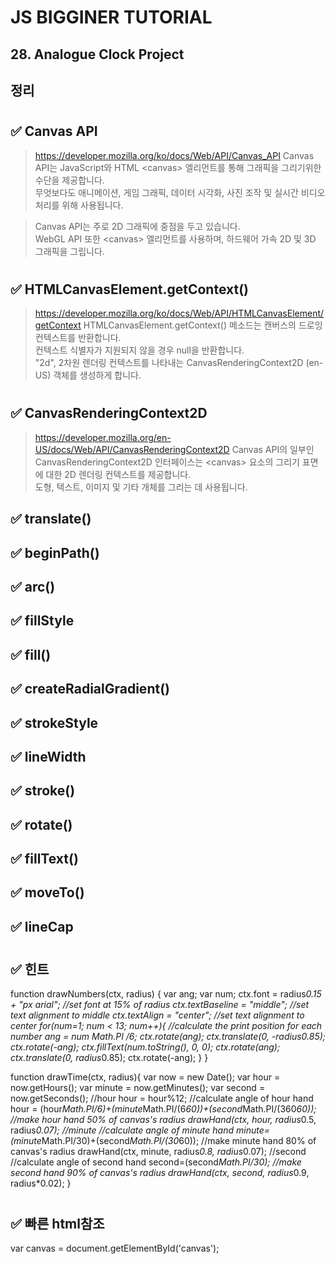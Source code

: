 # JS BIGGINER TUTORIAL 
## 28. Analogue Clock Project
  
## 정리

#
## ✅ Canvas API
> https://developer.mozilla.org/ko/docs/Web/API/Canvas_API
> Canvas API는 JavaScript와 HTML &#60;canvas&#62; 엘리먼트를 통해 그래픽을 그리기위한 수단을 제공합니다.  
> 무엇보다도 애니메이션, 게임 그래픽, 데이터 시각화, 사진 조작 및 실시간 비디오 처리를 위해 사용됩니다.  
  
> Canvas API는 주로 2D 그래픽에 중점을 두고 있습니다.  
> WebGL API 또한 &#60;canvas&#62; 엘리먼트를 사용하며, 하드웨어 가속 2D 및 3D 그래픽을 그립니다.
#
## ✅ HTMLCanvasElement.getContext()
> https://developer.mozilla.org/ko/docs/Web/API/HTMLCanvasElement/getContext
> HTMLCanvasElement.getContext() 메소드는 캔버스의 드로잉 컨텍스트를 반환합니다.  
> 컨텍스트 식별자가 지원되지 않을 경우 null을 반환합니다.  
> "2d", 2차원 렌더링 컨텍스트를 나타내는 CanvasRenderingContext2D (en-US) 객체를 생성하게 합니다.
#
## ✅ CanvasRenderingContext2D
> https://developer.mozilla.org/en-US/docs/Web/API/CanvasRenderingContext2D
> Canvas API의 일부인 CanvasRenderingContext2D 인터페이스는 &#60;canvas&#62; 요소의 그리기 표면에 대한 2D 렌더링 컨텍스트를 제공합니다.  
> 도형, 텍스트, 이미지 및 기타 개체를 그리는 데 사용됩니다.

## ✅ translate()
## ✅ beginPath()
## ✅ arc()
## ✅ fillStyle
## ✅ fill()
## ✅ createRadialGradient()
## ✅ strokeStyle
## ✅ lineWidth
## ✅ stroke()
## ✅ rotate()
## ✅ fillText()
## ✅ moveTo()
## ✅ lineCap


#
## ✅ 힌트

function drawNumbers(ctx, radius) {
    var ang;
    var num;
    ctx.font = radius*0.15 + "px arial"; //set font at 15% of radius
    ctx.textBaseline = "middle"; //set text alignment to middle
    ctx.textAlign = "center"; //set text alignment to center
    for(num=1; num < 13; num++){ //calculate the print position for each number
        ang = num *Math.PI /6;
        ctx.rotate(ang);
        ctx.translate(0, -radius*0.85);
        ctx.rotate(-ang);
        ctx.fillText(num.toString(), 0, 0);
        ctx.rotate(ang);
        ctx.translate(0, radius*0.85);
        ctx.rotate(-ang);
    }
}

function drawTime(ctx, radius){
    var now = new Date();
    var hour = now.getHours();
    var minute = now.getMinutes();
    var second = now.getSeconds();
    //hour
    hour = hour%12;
    //calculate angle of hour hand
    hour = (hour*Math.PI/6)+(minute*Math.PI/(6*60))+(second*Math.PI/(360*60));
    //make hour hand 50% of canvas's radius
    drawHand(ctx, hour, radius*0.5, radius*0.07);
    //minute
    //calculate angle of minute hand
    minute=(minute*Math.PI/30)+(second*Math.PI/(30*60));
    //make minute hand 80% of canvas's radius
    drawHand(ctx, minute, radius*0.8, radius*0.07);
    //second
    //calculate angle of second hand
    second=(second*Math.PI/30);
    //make second hand 90% of canvas's radius
    drawHand(ctx, second, radius*0.9, radius*0.02);
}
#

#
## ✅ 빠른 html참조 
var canvas = document.getElementById('canvas');
